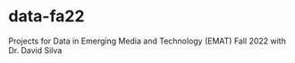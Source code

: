 # data-fa22
Projects for Data in Emerging Media and Technology (EMAT) Fall 2022 with Dr. David Silva
